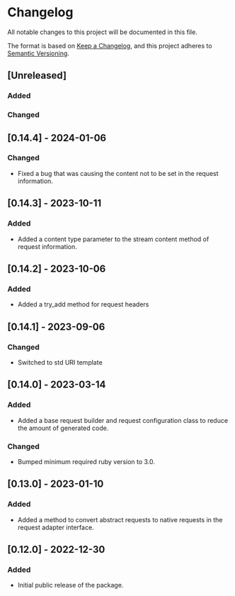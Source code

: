 # Changelog

All notable changes to this project will be documented in this file.

The format is based on [Keep a Changelog](https://keepachangelog.com/en/1.0.0/),
and this project adheres to [Semantic Versioning](https://semver.org/spec/v2.0.0.html).

## [Unreleased]

### Added

### Changed

## [0.14.4] - 2024-01-06

### Changed

- Fixed a bug that was causing the content not to be set in the request information.

## [0.14.3] - 2023-10-11

### Added

- Added a content type parameter to the stream content method of request information.

## [0.14.2] - 2023-10-06

### Added

- Added a try_add method for request headers

## [0.14.1] - 2023-09-06

### Changed

- Switched to std URI template

## [0.14.0] - 2023-03-14

### Added

- Added a base request builder and request configuration class to reduce the amount of generated code.

### Changed

- Bumped minimum required ruby version to 3.0.

## [0.13.0] - 2023-01-10

### Added

- Added a method to convert abstract requests to native requests in the request adapter interface.

## [0.12.0] - 2022-12-30

### Added

- Initial public release of the package.

